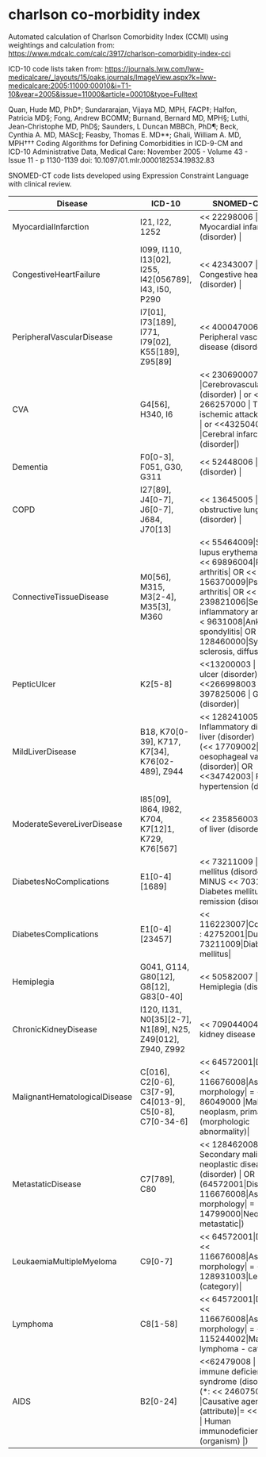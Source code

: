 # charlson co-morbidity index
Automated calculation of Charlson Comorbidity Index (CCMI) using weightings and calculation from: https://www.mdcalc.com/calc/3917/charlson-comorbidity-index-cci 

ICD-10 code lists taken from: https://journals.lww.com/lww-medicalcare/_layouts/15/oaks.journals/ImageView.aspx?k=lww-medicalcare:2005:11000:00010&i=T1-10&year=2005&issue=11000&article=00010&type=Fulltext

Quan, Hude MD, PhD†; Sundararajan, Vijaya MD, MPH, FACP‡; Halfon, Patricia MD§; Fong, Andrew BCOMM; Burnand, Bernard MD, MPH§; Luthi, Jean-Christophe MD, PhD§; Saunders, L Duncan MBBCh, PhD¶; Beck, Cynthia A. MD, MASc∥; Feasby, Thomas E. MD**; Ghali, William A. MD, MPH††† Coding Algorithms for Defining Comorbidities in ICD-9-CM and ICD-10 Administrative Data, Medical Care: November 2005 - Volume 43 - Issue 11 - p 1130-1139 doi: 10.1097/01.mlr.0000182534.19832.83

SNOMED-CT code lists developed using Expression Constraint Language with clinical review.

| Disease                       | ICD-10 | SNOMED-CT (ECL)                                                                                                                                                                                                                                                     |
|-------------------------------|-------------|---------------------------------------------------------------------------------------------------------------------------------------------------------------------------------------------------------------------------------------------------------------------|
| MyocardialInfarction          |  I21, I22, 1252      | << 22298006 \| Myocardial infarction (disorder) \|                                                                                                                                                                                                                  |
| CongestiveHeartFailure        | I099, I110, I13[02], I255, I42[056789], I43, I50, P290      | << 42343007 \| Congestive heart failure (disorder) \|                                                                                                                                                                                                               |
| PeripheralVascularDisease     | I7[01], I73[189], I771, I79[02], K55[189], Z95[89]       | << 400047006 \| Peripheral vascular disease (disorder) \|                                                                                                                                                                                                           |
| CVA                           | G4[56], H340, I6       | << 230690007 \|Cerebrovascular accident (disorder) \| or << 266257000 \| Transient ischemic attack (disorder) \|  or  <<432504007 \|Cerebral infarction (disorder\|)                                                                                                |
| Dementia                      | F0[0-3], F051, G30, G311       | << 52448006 \| Dementia (disorder) \|                                                                                                                                                                                                                               |
| COPD                          |  I27[89], J4[0-7], J6[0-7], J684, J70[13]      | << 13645005 \| Chronic obstructive lung disease (disorder) \|                                                                                                                                                                                                       |
| ConnectiveTissueDisease       |  M0[56], M315, M3[2-4], M35[3], M360      | << 55464009\|Systemic lupus erythematosus\| OR << 69896004\|Rheumatoid arthritis\| OR << 156370009\|Psoriatic arthritis\| OR << 239821006\|Secondary inflammatory arthritis\| OR < 9631008\|Ankylosing spondylitis\| OR << 128460000\|Systemic sclerosis, diffuse\| |
| PepticUlcer                   |  K2[5-8]      | <<13200003 \| Peptic ulcer (disorder) \| or <<266998003 or << 397825006 \| Gastric ulcer (disorder)\|                                                                                                                                                               |
| MildLiverDisease              | B18, K70[0-39], K717, K7[34], K76[02-489], Z944       | << 128241005 \| Inflammatory disease of liver (disorder) \| MINUS (<< 17709002\| Bleeding oesophageal varices (disorder)\| OR <<34742003\| Portal hypertension (disorder))                                                                                          |
| ModerateSevereLiverDisease    | I85[09], I864, I982, K704, K7[12]1, K729, K76[567]       | << 235856003 \| Disorder of liver (disorder) \|                                                                                                                                                                                                                     |
| DiabetesNoComplications       |  E1[0-4][1689]      | << 73211009 \| Diabetes mellitus (disorder) \| MINUS << 703136005 \| Diabetes mellitus in remission (disorder)\|                                                                                                                                                    |
| DiabetesComplications         | E1[0-4][23457]       | << 116223007\|Complication\| : 42752001\|Due to\| = << 73211009\|Diabetes mellitus\|                                                                                                                                                                                |
| Hemiplegia                    |  G041, G114, G80[12], G8[12], G83[0-40]      | << 50582007 \| Hemiplegia (disorder) \|                                                                                                                                                                                                                             |
| ChronicKidneyDisease          |  I120, I131, N0[35][2-7], N1[89], N25, Z49[012], Z940, Z992      | << 709044004 \| Chronic kidney disease (disorder) \|                                                                                                                                                                                                                |
| MalignantHematologicalDisease |  C[016], C2[0-6], C3[7-9], C4[013-9], C5[0-8], C7[0-34-6]      | << 64572001\|Disease\| : << 116676008\|Associated morphology\| = << 86049000 \|Malignant neoplasm, primary (morphologic abnormality)\|                                                                                                                              |
| MetastaticDisease             |  C7[789], C80      | << 128462008 \| Secondary malignant neoplastic disease (disorder) \| OR (64572001\|Disease\| : 116676008\|Associated morphology\| = 14799000\|Neoplasm, metastatic\|)                                                                                               |
| LeukaemiaMultipleMyeloma      |  C9[0-7]      | << 64572001\|Disease\| : << 116676008\|Associated morphology\| = << 128931003\|Leukaemia (category)\|                                                                                                                                                               |
| Lymphoma                      |  C8[1-58]      | << 64572001\|Disease\|: << 116676008\|Associated morphology\| = << 115244002\|Malignant lymphoma - category\|                                                                                                                                                       |
| AIDS                          |  B2[0-24]      | <<62479008 \| Acquired immune deficiency syndrome (disorder) \| OR (*: << 246075003 \|Causative agent (attribute)\|= <<19030005 \| Human immunodeficiency virus (organism) \|)                                                                                      |
